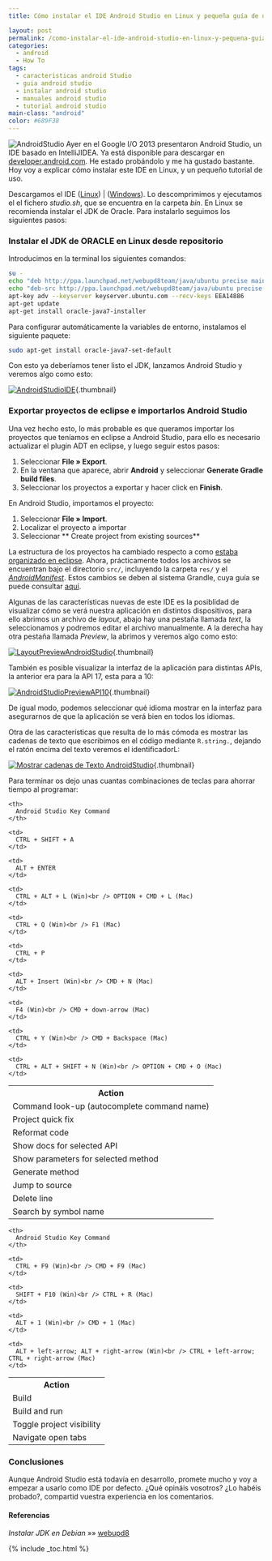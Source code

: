 ```yaml
---
title: Cómo instalar el IDE Android Studio en Linux y pequeña guía de uso

layout: post
permalink: /como-instalar-el-ide-android-studio-en-linux-y-pequena-guia-de-uso/
categories:
  - android
  - How To
tags:
  - caracteristicas android Studio
  - guia android studio
  - instalar android studio
  - manuales android studio
  - tutorial android studio
main-class: "android"
color: #689F38
---
```

<img src="/assets/img/2013/05/AndroidStudio.png" alt="AndroidStudio"   />  
Ayer en el Google I/O 2013 presentaron Android Studio, un IDE basado en IntelliJIDEA. Ya está disponible para descargar en <a href="http://developer.android.com/sdk/installing/studio.html" target="_blank">developer.android.com</a>. He estado probándolo y me ha gustado bastante. Hoy voy a explicar cómo instalar este IDE en Linux, y un pequeño tutorial de uso.

Descargamos el IDE ([Linux][1]) | ([Windows][2]). Lo descomprimimos y ejecutamos el el fichero *studio.sh*, que se encuentra en la carpeta *bin*. En Linux se recomienda instalar el JDK de Oracle. Para instalarlo seguimos los siguientes pasos:  

<!--ad-->

### Instalar el JDK de ORACLE en Linux desde repositorio

Introducimos en la terminal los siguientes comandos:

```bash
su -
echo "deb http://ppa.launchpad.net/webupd8team/java/ubuntu precise main" | tee -a /etc/apt/sources.list
echo "deb-src http://ppa.launchpad.net/webupd8team/java/ubuntu precise main" | tee -a /etc/apt/sources.list
apt-key adv --keyserver keyserver.ubuntu.com --recv-keys EEA14886
apt-get update
apt-get install oracle-java7-installer

```

Para configurar automáticamente la variables de entorno, instalamos el siguiente paquete:

```bash
sudo apt-get install oracle-java7-set-default

```

Con esto ya deberíamos tener listo el JDK, lanzamos Android Studio y veremos algo como esto:

[<img src="/assets/img/2013/05/AndroidStudioIDE-1024x734.png" alt="AndroidStudioIDE"   />][3]{.thumbnail}

### Exportar proyectos de eclipse e importarlos Android Studio

Una vez hecho esto, lo más probable es que queramos importar los proyectos que teníamos en eclipse a Android Studio, para ello es necesario actualizar el plugin ADT en eclipse, y luego seguir estos pasos:

  1. Seleccionar **File » Export**.
  2. En la ventana que aparece, abrir **Android** y seleccionar **Generate Gradle  
    build files**.
  3. Seleccionar los proyectos a exportar y hacer click en **Finish**.

En Android Studio, importamos el proyecto:

  1. Seleccionar **File » Import**.
  2. Localizar el proyecto a importar
  3. Seleccionar ** Create project from existing sources**

La estructura de los proyectos ha cambiado respecto a como [estaba organizado en eclipse][4]. Ahora, prácticamente todos los archivos se encuentran bajo el directorio `src/`, incluyendo la carpeta `res/` y el *[AndroidManifest][5]*. Estos cambios se deben al sistema Grandle, cuya guía se puede consultar <a href="http://tools.android.com/tech-docs/new-build-system/user-guide" target="_blank">aquí</a>.

Algunas de las características nuevas de este IDE es la posiblidad de visualizar cómo se verá nuestra aplicación en distintos dispositivos, para ello abrimos un archivo de *layout*, abajo hay una pestaña llamada *text*, la seleccionamos y podremos editar el archivo manualmente. A la derecha hay otra pestaña llamada *Preview*, la abrimos y veremos algo como esto:

[<img src="/assets/img/2013/05/LayoutPreviewAndroidStudio-1024x733.png" alt="LayoutPreviewAndroidStudio"   />][6]{.thumbnail}

También es posible visualizar la interfaz de la aplicación para distintas APIs, la anterior era para la API 17, esta para a 10:

[<img src="/assets/img/2013/05/AndroidStudioPreviewAPI10-1024x735.png" alt="AndroidStudioPreviewAPI10"   />][7]{.thumbnail}

De igual modo, podemos seleccionar qué idioma mostrar en la interfaz para asegurarnos de que la aplicación se verá bien en todos los idiomas.

Otra de las características que resulta de lo más cómoda es mostrar las cadenas de texto que escribimos en el código mediante `R.string.`, dejando el ratón encima del texto veremos el identificadorL:

[<img src="/assets/img/2013/05/Screenshot-from-2013-05-16-121607-1024x735.png" alt="Mostrar cadenas de Texto AndroidStudio"   />][8]{.thumbnail}

Para terminar os dejo unas cuantas combinaciones de teclas para ahorrar tiempo al programar:

<table>
  <tr>
    <th>
      Action
    </th>

    <th>
      Android Studio Key Command
    </th>
  </tr>

  <tr>
    <td>
      Command look-up (autocomplete command name)
    </td>

    <td>
      CTRL + SHIFT + A
    </td>
  </tr>

  <tr>
    <td>
      Project quick fix
    </td>

    <td>
      ALT + ENTER
    </td>
  </tr>

  <tr>
    <td>
      Reformat code
    </td>

    <td>
      CTRL + ALT + L (Win)<br /> OPTION + CMD + L (Mac)
    </td>
  </tr>

  <tr>
    <td>
      Show docs for selected API
    </td>

    <td>
      CTRL + Q (Win)<br /> F1 (Mac)
    </td>
  </tr>

  <tr>
    <td>
      Show parameters for selected method
    </td>

    <td>
      CTRL + P
    </td>
  </tr>

  <tr>
    <td>
      Generate method
    </td>

    <td>
      ALT + Insert (Win)<br /> CMD + N (Mac)
    </td>
  </tr>

  <tr>
    <td>
      Jump to source
    </td>

    <td>
      F4 (Win)<br /> CMD + down-arrow (Mac)
    </td>
  </tr>

  <tr>
    <td>
      Delete line
    </td>

    <td>
      CTRL + Y (Win)<br /> CMD + Backspace (Mac)
    </td>
  </tr>

  <tr>
    <td>
      Search by symbol name
    </td>

    <td>
      CTRL + ALT + SHIFT + N (Win)<br /> OPTION + CMD + O (Mac)
    </td>
  </tr>
</table>

<table>
  <tr>
    <th>
      Action
    </th>

    <th>
      Android Studio Key Command
    </th>
  </tr>

  <tr>
    <td>
      Build
    </td>

    <td>
      CTRL + F9 (Win)<br /> CMD + F9 (Mac)
    </td>
  </tr>

  <tr>
    <td>
      Build and run
    </td>

    <td>
      SHIFT + F10 (Win)<br /> CTRL + R (Mac)
    </td>
  </tr>

  <tr>
    <td>
      Toggle project visibility
    </td>

    <td>
      ALT + 1 (Win)<br /> CMD + 1 (Mac)
    </td>
  </tr>

  <tr>
    <td>
      Navigate open tabs
    </td>

    <td>
      ALT + left-arrow; ALT + right-arrow (Win)<br /> CTRL + left-arrow; CTRL + right-arrow (Mac)
    </td>
  </tr>
</table>

### Conclusiones

Aunque Android Studio está todavía en desarrollo, promete mucho y voy a empezar a usarlo como IDE por defecto. ¿Qué opináis vosotros? ¿Lo habéis probado?, compartid vuestra experiencia en los comentarios.

#### Referencias

*Instalar JDK en Debian* »» <a href="http://www.webupd8.org/2012/06/how-to-install-oracle-java-7-in-debian.html" target="_blank">webupd8</a>



 [1]: http://dl.google.com/android/studio/android-studio-bundle-130.677228-linux.tgz
 [2]: http://dl.google.com/android/studio/android-studio-bundle-130.677228-windows.exe
 [3]: /assets/img/2013/05/AndroidStudioIDE.png
 [4]: /programacion-android-hola-mundo/
 [5]: /fundamentos-programacion-android_16/
 [6]: /assets/img/2013/05/LayoutPreviewAndroidStudio.png
 [7]: /assets/img/2013/05/AndroidStudioPreviewAPI10.png
 [8]: /assets/img/2013/05/Screenshot-from-2013-05-16-121607.png

{% include _toc.html %}
